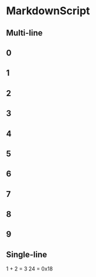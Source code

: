 # MarkdownScript

## Multi-line

## 0
## 1
## 2
## 3
## 4
## 5
## 6
## 7
## 8
## 9


## Single-line

1 + 2 = 3
24 = 0x18